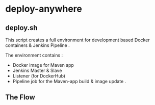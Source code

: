 # deploy-anywhere

## deploy.sh 
This script creates a full environment for development based Docker containers & Jenkins Pipeline .

The environment contains : 
- Docker image for Maven app
- Jenkins Master & Slave
- Listener (for DockerHub)
- Pipeline job for the Maven-app build & image update .

## The Flow

